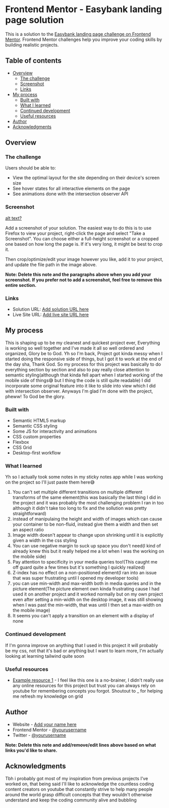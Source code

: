 # Frontend Mentor - Easybank landing page solution

This is a solution to the [Easybank landing page challenge on Frontend Mentor](https://www.frontendmentor.io/challenges/easybank-landing-page-WaUhkoDN). Frontend Mentor challenges help you improve your coding skills by building realistic projects.

## Table of contents

- [Overview](#overview)
  - [The challenge](#the-challenge)
  - [Screenshot](#screenshot)
  - [Links](#links)
- [My process](#my-process)
  - [Built with](#built-with)
  - [What I learned](#what-i-learned)
  - [Continued development](#continued-development)
  - [Useful resources](#useful-resources)
- [Author](#author)
- [Acknowledgments](#acknowledgments)

## Overview

### The challenge

Users should be able to:

- View the optimal layout for the site depending on their device's screen size
- See hover states for all interactive elements on the page
- See animations done with the intersection observer API

### Screenshot

[alt text?](/Screenshots/Screenshot%20desktop.png)

Add a screenshot of your solution. The easiest way to do this is to use Firefox to view your project, right-click the page and select "Take a Screenshot". You can choose either a full-height screenshot or a cropped one based on how long the page is. If it's very long, it might be best to crop it.

Then crop/optimize/edit your image however you like, add it to your project, and update the file path in the image above.

**Note: Delete this note and the paragraphs above when you add your screenshot. If you prefer not to add a screenshot, feel free to remove this entire section.**

### Links

- Solution URL: [Add solution URL here](https://your-solution-url.com)
- Live Site URL: [Add live site URL here](https://your-live-site-url.com)

## My process

This is shaping up to be my cleanest and quickest project ever, Everything is working so well together and I've made it all so well ordered and organized, Glory be to God. Yh so I'm back, Project got kinda messy when I started doing the responsive side of things, but I got it to work at the end of the day sha, Thank God. So my process for this project was basically to do everything section by section and also to pay really close attention to semantic styling(although that kinda fell apart when I started working of the mobile side of things😅 but I thing the code is still quite readable) I did incorporate some original feature into it like to slide into view which I did with intersection observer. Anyways I'm glad I'm done with the project, pheww! To God be the glory.

### Built with

- Semantic HTML5 markup
- Semantic CSS styling
- Some JS for interactivity and animations
- CSS custom properties
- Flexbox
- CSS Grid
- Desktop-first workflow

### What I learned

Yh so I actually took some notes in my sticky notes app while I was working on the project so I'll just paste them here😅

1. You can't set multiple different transitions on multiple different transforms of the same element(this was basically the last thing I did in the project and it was probably the most challenging problem I ran in too although it didn't take too long to fix and the sollution was pretty straightforward)
2. instead of manipulaing the height and width of images which can cause your container to be non-fluid, instead give them a width and then set an aspect ratio
3. Image width doesn't appear to change upon shrinking until it is explicitly given a width in the css styling
4. You can use negative margin to suck up space you don't need(I kind of already knew this but it really helped me a lot when I was the working on the mobile side)
5. Pay attention to specificity in your media queries too!(This caught me off guard quite a few times but it's something I quickly realized)
6. Z-index has no effect on a non-positioned element(I ran into an issue that was super frustrating until I opened my developer tools)
7. you can use min-width and max-width both in media queries and in the picture element(The picture element own kinda frustrating cause I had used it on another project and it worked normally but on my own project even after setting a min-width on the desktop image, it was still showing when I was past the min-width, that was until I then set a max-width on the mobile image)
8. It seems you can't apply a transition on an element with a display of none

### Continued development

If I'm gonna improve on anything that I used in this project it will probably be my css, not that it's bad or anything but I want to learn more, I'm actually looking at learning tailwind quite soon

### Useful resources

- [Example resource 1](https://youtube.com) - I feel like this one is a no-brainer, I didn't really use any online resources for this project but trust you can always rely on youtube for remembering concepts you forgot. Shoutout to \_ for helping me refresh my knowledge on grid

## Author

- Website - [Add your name here](https://www.your-site.com)
- Frontend Mentor - [@yourusername](https://www.frontendmentor.io/profile/yourusername)
- Twitter - [@yourusername](https://www.twitter.com/yourusername)

**Note: Delete this note and add/remove/edit lines above based on what links you'd like to share.**

## Acknowledgments

Tbh i probably got most of my inspiration from previous projects I've worked on, that being said I'll like to acknowledge the countless coding content creators on youtube that constantly strive to help many people around the world grasp difficult concepts that they wouldn't otherwise understand and keep the coding community alive and bubbling
